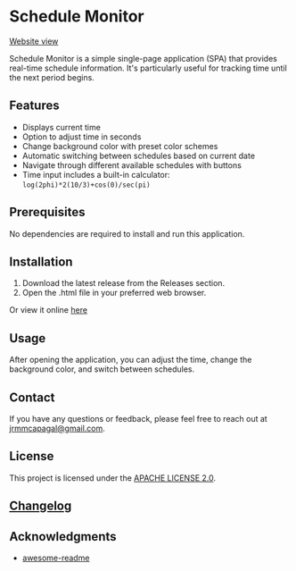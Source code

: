 # Schedule Monitor
[Website view](https://oirehm.github.io/schedulemonitor/)

Schedule Monitor is a simple single-page application (SPA) that provides real-time schedule information. It's particularly useful for tracking time until the next period begins.

## Features

* Displays current time
* Option to adjust time in seconds
* Change background color with preset color schemes
* Automatic switching between schedules based on current date
* Navigate through different available schedules with buttons
* Time input includes a built-in calculator: ``log(2phi)*2(10/3)+cos(0)/sec(pi)``

## Prerequisites

No dependencies are required to install and run this application.

## Installation

1. Download the latest release from the Releases section.
2. Open the .html file in your preferred web browser.

Or view it online [here](https://oirehm.github.io/schedulemonitor/)
## Usage

After opening the application, you can adjust the time, change the background color, and switch between schedules.

## Contact

If you have any questions or feedback, please feel free to reach out at jrmmcapagal@gmail.com.

## License

This project is licensed under the [APACHE LICENSE 2.0](LICENSE.md).

## [Changelog](Changelog.md)

## Acknowledgments

* [awesome-readme](https://github.com/matiassingers/awesome-readme)
